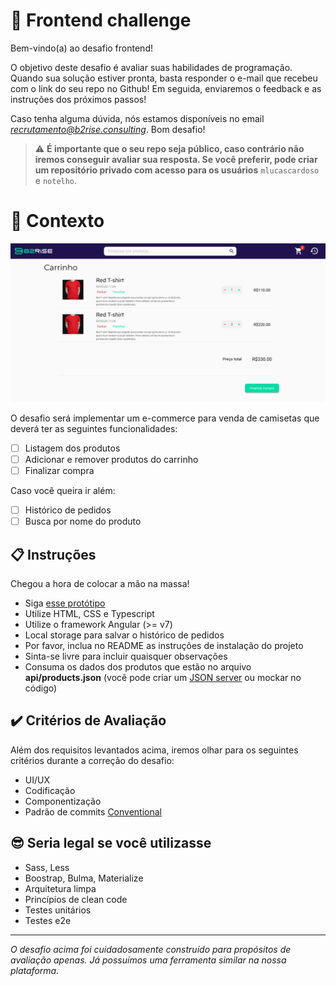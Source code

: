 # 🚀 Frontend challenge

Bem-vindo(a) ao desafio frontend!

O objetivo deste desafio é avaliar suas habilidades de programação.
Quando sua solução estiver pronta, basta responder o e-mail que recebeu com o link do seu repo no Github!
Em seguida, enviaremos o feedback e as instruções dos próximos passos!

Caso tenha alguma dúvida, nós estamos disponíveis no email *recrutamento@b2rise.consulting*.
Bom desafio!

> ⚠️ **É importante que o seu repo seja público, caso contrário não iremos conseguir avaliar sua resposta. Se você preferir, pode criar um repositório privado com acesso para os usuários** `mlucascardoso` e `notelho`.

# 🧠 Contexto

![Protótipo](./public/images/cart.png)

O desafio será implementar um e-commerce para venda de camisetas que deverá ter as seguintes funcionalidades:
- [ ] Listagem dos produtos
- [ ] Adicionar e remover produtos do carrinho
- [ ] Finalizar compra

Caso você queira ir além:
- [ ] Histórico de pedidos
- [ ] Busca por nome do produto

## 📋 Instruções

Chegou a hora de colocar a mão na massa!
- Siga [esse protótipo](https://www.figma.com/proto/SQHTonDPYDbpkxncjDfTbK/Frontend-challange)
- Utilize HTML, CSS e Typescript
- Utilize o framework Angular (>= v7)
- Local storage para salvar o histórico de pedidos
- Por favor, inclua no README as instruções de instalação do projeto
- Sinta-se livre para incluir quaisquer observações
- Consuma os dados dos produtos que estão no arquivo **api/products.json** (você pode criar um [JSON server](https://www.npmjs.com/package/json-server) ou mockar no código)

## ✔️ Critérios de Avaliação
Além dos requisitos levantados acima, iremos olhar para os seguintes critérios durante a correção do desafio:
- UI/UX
- Codificação
- Componentização
- Padrão de commits [Conventional](https://www.conventionalcommits.org/en/v1.0.0/)

## 😎 Seria legal se você utilizasse
- Sass, Less
- Boostrap, Bulma, Materialize
- Arquitetura limpa
- Princípios de clean code
- Testes unitários
- Testes e2e
---

_O desafio acima foi cuidadosamente construído para propósitos de avaliação apenas. Já possuímos uma ferramenta similar na nossa plataforma._
